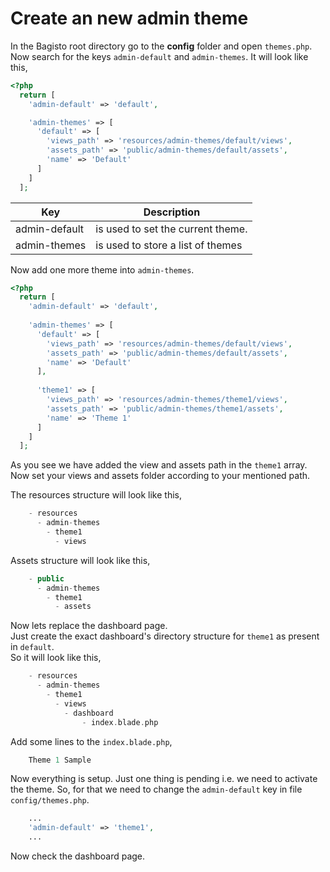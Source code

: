 # Create an new admin theme

In the Bagisto root directory go to the **config** folder and open `themes.php`.  
Now search for the keys `admin-default` and `admin-themes`. It will look like this,
  
```php
<?php
  return [
    'admin-default' => 'default',

    'admin-themes' => [
      'default' => [
        'views_path' => 'resources/admin-themes/default/views',
        'assets_path' => 'public/admin-themes/default/assets',
        'name' => 'Default'
      ]
    ]
  ];
```

|Key| Description|
| --- | -------- |
| admin-default | is used to set the current theme. |
| admin-themes | is used to store a list of themes |
  
Now add one more theme into `admin-themes`.

```php
<?php
  return [
    'admin-default' => 'default',
    
    'admin-themes' => [
      'default' => [
        'views_path' => 'resources/admin-themes/default/views',
        'assets_path' => 'public/admin-themes/default/assets',
        'name' => 'Default'
      ],
        
      'theme1' => [
        'views_path' => 'resources/admin-themes/theme1/views',
        'assets_path' => 'public/admin-themes/theme1/assets',
        'name' => 'Theme 1'
      ]
    ]
  ];
```
    
As you see we have added the view and assets path in the `theme1` array.  
Now set your views and assets folder according to your mentioned path.

The resources structure will look like this,

~~~php
    - resources
      - admin-themes
        - theme1
          - views
~~~

Assets structure will look like this,

~~~php
    - public
      - admin-themes
        - theme1
          - assets
~~~

Now lets replace the dashboard page.  
Just create the exact dashboard's directory structure for `theme1` as present in `default`.  
So it will look like this,

~~~php
    - resources
      - admin-themes
        - theme1
          - views
            - dashboard
                - index.blade.php
~~~

Add some lines to the `index.blade.php`,

~~~php
    Theme 1 Sample
~~~

Now everything is setup. Just one thing is pending i.e. we need to activate the theme. So, for that we need to change the `admin-default` key in file `config/themes.php`.

~~~php
    ...
    'admin-default' => 'theme1',
    ...
~~~

Now check the dashboard page.